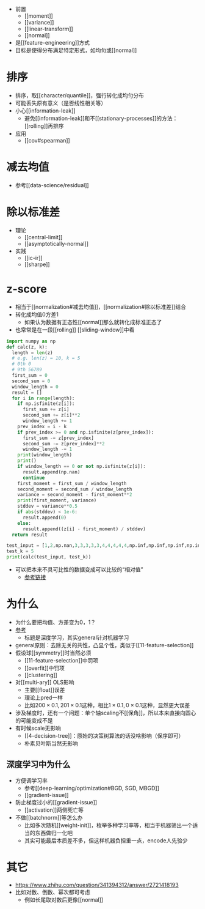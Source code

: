 - 前置
  - [[moment]]
  - [[variance]]
  - [[linear-transform]]
  - [[normal]]
- 是[[feature-engineering]]方式
- 目标是使得分布满足特定形式，如均匀或[[normal]]
# 排序
- 排序，取[[character/quantile]]，强行转化成均匀分布
- 可能丢失原有意义（是否线性相关等）
- 小心[[information-leak]]
  - 避免[[information-leak]]和不[[stationary-processes]]的方法：[[rolling]]再排序
- 应用
  - [[cov#spearman]]
# 减去均值
- 参考[[data-science/residual]]
# 除以标准差
- 理论
  - [[central-limit]]
  - [[asymptotically-normal]]
- 实践
  - [[ic-ir]]
  - [[sharpe]]
# z-score
- 相当于[[normalization#减去均值]]，[[normalization#除以标准差]]结合
- 转化成均值0方差1
  - 如果认为数据有正态性[[normal]]那么就转化成标准正态了
- 也常常是在一段[[rolling]] [[sliding-window]]中看
```python
import numpy as np
def calc(z, k):
  length = len(z)
  # e.g. len(z) = 10, k = 5
  # 0th 0
  # 9th 56789
  first_sum = 0
  second_sum = 0
  window_length = 0
  result = []
  for i in range(length):
    if np.isfinite(z[i]):
      first_sum += z[i]
      second_sum += z[i]**2
      window_length += 1
    prev_index = i - k
    if prev_index >= 0 and np.isfinite(z[prev_index]):
      first_sum -= z[prev_index]
      second_sum -= z[prev_index]**2
      window_length -= 1
    print(window_length)
    print()
    if window_length == 0 or not np.isfinite(z[i]):
      result.append(np.nan)
      continue
    first_moment = first_sum / window_length
    second_moment = second_sum / window_length
    variance = second_moment - first_moment**2
    print(first_moment, variance)
    stddev = variance**0.5
    if abs(stddev) < 1e-6:
      result.append(0)
    else:
      result.append((z[i] - first_moment) / stddev)
  return result

test_input = [1,2,np.nan,3,3,3,3,3,4,4,4,4,4,np.inf,np.inf,np.inf,np.inf,np.inf,5]
test_k = 5
print(calc(test_input, test_k))
```
- 可以把本来不具可比性的数据变成可以比较的“相对值”
  - [参考链接](https://zh.wikipedia.org/wiki/Z-score)
# 为什么
- 为什么要把均值、方差变为0，1？
- [参考](https://blog.csdn.net/rope_/article/details/107826059)
  - 标题是深度学习，其实general针对机器学习
- general原则：去除无关的共性，凸显个性，类似于[[11-feature-selection]]
- 假设球[[symmetry]]时当然必须
  - [[11-feature-selection]]中罚项
  - [[overfit]]中罚项
  - [[clustering]]
- 对[[multi-ary]] OLS影响
  - 主要[[float]]误差
  - 理论上pred一样
  - 比如$200\times 0.1, 201\times 0.1$这种，相比$1\times 0.1, 0\times 0.1$这种，显然更大误差
- 涉及梯度时，还有一个问题：单个轴scaling不[[保角]]，所以本来直接向圆心的可能变成不是
- 有时候scale无影响
  - [[4-decision-tree]]：原始的决策树算法的话没啥影响（保序即可）
  - 朴素贝叶斯当然无影响
## 深度学习中为什么
- 方便调学习率
  - 参考[[deep-learning/optimization#BGD, SGD, MBGD]]
  - [[gradient-issue]]
- 防止梯度过小的[[gradient-issue]]
  - [[activation]]两侧死亡等
- 不做[[batchnorm]]等怎么办
  - 比如多次随机[[weight-init]]，枚举多种学习率等，相当于机器筛出一个适当的东西做归一化吧
  - 其实可能最后本质差不多，但这样机器负担重一点，encode人先验少
# 其它
- https://www.zhihu.com/question/341394312/answer/2721418193
- 比如对数、倒数、幂次都可考虑
  - 例如长尾取对数后更像[[normal]]